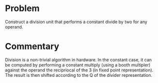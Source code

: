 # Problem

Construct a division unit that performs a constant divide by two for
any operand.

# Commentary

Division is a non-trivial algorithm in hardware. In the constant case,
it can be computed by performing a constant multiply (using a booth
multipler) against the operand the recipriocal of the 3 (in fixed
point representation). The result is then shifted according to the Q
of the divider representation.
